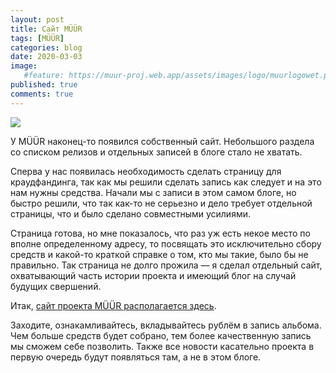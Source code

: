 ```yaml
---
layout: post
title: Сайт MÜÜR
tags: [MÜÜR]
categories: blog
date: 2020-03-03
image:
   #feature: https://muur-proj.web.app/assets/images/logo/muurlogowet.png
published: true
comments: true
---
```

![](https://muur-proj.web.app/assets/images/logo/muurlogowet.png)

У MÜÜR наконец-то появился собственный сайт. Небольшого раздела со списком релизов и отдельных записей в блоге стало не хватать.

Сперва у нас появилась необходимость сделать страницу для краудфандинга, так как мы решили сделать запись как следует и на это нам нужны средства. Начали мы с записи в этом самом блоге, но быстро решили, что так как-то не серьезно и дело требует отдельной страницы, что и было сделано совместными усилиями.

Страница готова, но мне показалось, что раз уж есть некое место по вполне определенному адресу, то посвящать это исключительно сбору средств и какой-то краткой справке о том, кто мы такие, было бы не правильно. Так страница не долго прожила — я сделал отдельный сайт, охватывающий часть истории проекта и имеющий блог на случай будущих свершений.

Итак, [сайт проекта MÜÜR располагается здесь](https://muur-proj.web.app/).

Заходите, ознакамливайтесь, вкладывайтесь рублём в запись альбома. Чем больше средств будет собрано, тем более качественную запись мы сможем себе позволить.
Также все новости касательно проекта в первую очередь будут появляться там, а не в этом блоге.